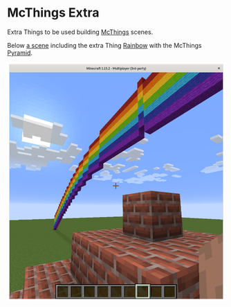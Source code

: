 # McThings Extra

Extra Things to be used building [McThings](https://github.com/juntosdesdecasa/mcthings) scenes.

Below [a scene](tests/scene.py) including the extra Thing [Rainbow](mcthings_extra/rainbow.py) with the 
McThings [Pyramid](https://github.com/juntosdesdecasa/mcthings/blob/develop/mcthings/pyramid.py).

![Rainbow over Pyramid](scene.png)
